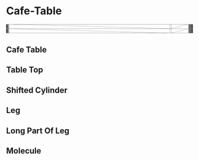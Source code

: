 # Cafe-Table

![](/project.svg)

## Cafe Table


## Table Top


## Shifted Cylinder


## Leg


## Long Part Of Leg


## Molecule


